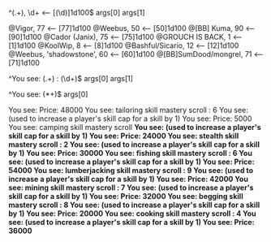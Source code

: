 
^(.+), \d+ ⟵ [(\d)]1d100$
args[0] args[1]


@Vigor, 77 ⟵ [77]1d100
@Weebus, 50 ⟵ [50]1d100
@[BB] Kuma, 90 ⟵ [90]1d100
@Cador (Janix), 75 ⟵ [75]1d100
@GROUCH IS BACK, 1 ⟵ [1]1d100
@KoolWip, 8 ⟵ [8]1d100
@Bashful/Sicario, 12 ⟵ [12]1d100
@Weebus, 'shadowstone', 60 ⟵ [60]1d100
@[BB]SumDood/mongrel, 71 ⟵ [71]1d100

^You see: (.+) : (\d+)$  <Matches A> 
args[0] args[1]

^You see: (*+)$ <Matches b>
args[0] 

You see: Price: 48000
You see: tailoring skill mastery scroll : 6  <a>
You see: (used to increase a player's skill cap for a skill by 1)
You see: Price: 5000
You see: camping skill mastery scroll <b>
You see: (used to increase a player's skill cap for a skill by 1)
You see: Price: 24000
You see: stealth skill mastery scroll : 2
You see: (used to increase a player's skill cap for a skill by 1)
You see: Price: 30000
You see: fishing skill mastery scroll : 6
You see: (used to increase a player's skill cap for a skill by 1)
You see: Price: 54000
You see: lumberjacking skill mastery scroll : 9
You see: (used to increase a player's skill cap for a skill by 1)
You see: Price: 42000
You see: mining skill mastery scroll : 7
You see: (used to increase a player's skill cap for a skill by 1)
You see: Price: 32000
You see: begging skill mastery scroll : 8
You see: (used to increase a player's skill cap for a skill by 1)
You see: Price: 20000
You see: cooking skill mastery scroll : 4
You see: (used to increase a player's skill cap for a skill by 1)
You see: Price: 36000